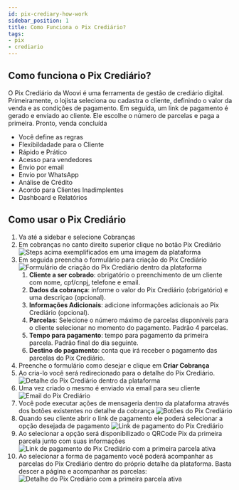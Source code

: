 ```yaml
---
id: pix-crediary-how-work
sidebar_position: 1
title: Como Funciona o Pix Crediário?
tags:
- pix
- crediario
---
```


## Como funciona o Pix Crediário?
O Pix Crediário da Woovi é uma ferramenta de gestão de crediário digital. Primeiramente, o lojista seleciona ou cadastra o cliente, definindo o valor da venda e as condições de pagamento. Em seguida, um link de pagamento é gerado e enviado ao cliente. Ele escolhe o número de parcelas e paga a primeira. Pronto, venda concluída

- Você define as regras
- Flexibildadade para o Cliente
- Rápido e Prático
- Acesso para vendedores
- Envio por email
- Envio por WhatsApp
- Análise de Crédito
- Acordo para Clientes Inadimplentes
- Dashboard e Relatórios

## Como usar o Pix Crediário
1. Va até a sidebar e selecione Cobranças
2. Em cobranças no canto direito superior clique no botão Pix Crediário
    ![Steps acima exemplificados em uma imagem da plataforma](./__assets__/pix-crediary-how-work-1.png)
3. Em seguida preencha o formulário para criação do Pix Crediário
   ![Formulário de criação do Pix Crediário dentro da plataforma](./__assets__/pix-crediary-how-work-form.png)
   1. **Cliente a ser cobrado**: obrigatório o preenchimento de um cliente com nome, cpf/cnpj, telefone e email.
   2. **Dados da cobrança**: informe o valor do Pix Crediário (obrigatório) e uma descriçao (opcional).
   3. **Informações Adicionais**: adicione informações adicionais ao Pix Crediário (opcional).
   4. **Parcelas**: Selecione o número máximo de parcelas disponíveis para o cliente selecionar no momento do pagamento. Padrão 4 parcelas.
   5. **Tempo para pagamento**: tempo para pagamento da primeira parcela. Padrão final do dia seguinte.
   6. **Destino do pagamento**: conta que irá receber o pagamento das parcelas do Pix Crediário.
4. Preenche o formulário como desejar e clique em **Criar Cobrança**
5. Ao cria-lo você será redirecionado para o detalhe do Pix Crediário.
   ![Detalhe do Pix Crediário dentro da plataforma](./__assets__/pix-crediary-detail.png)
6. Uma vez criado o mesmo é enviado via email para seu cliente
   ![Email do Pix Crediário](./__assets__/pix-crediary-email.png)
7. Você pode executar ações de mensageria dentro da plataforma através dos botões existentes no detalhe da cobrança
   ![Botões do Pix Crediário](./__assets__/pix-crediary-buttons.png)
8. Quando seu cliente abrir o link de pagamento ele poderá selecionar a opção desejada de pagamento
   ![Link de pagamento do Pix Crediário](./__assets__/pix-crediary-payment-link.png)
9. Ao selecionar a opção será disponibilizado o QRCode Pix da primeira parcela junto com suas informações
   ![Link de pagamento do Pix Crediário com a primeira parcela ativa](./__assets__/pix-crediary-active.png)
10. Ao selecionar a forma de pagamento você poderá acompanhar as parcelas do Pix Crediário dentro do próprio detalhe da plataforma. Basta descer a página e acompanhar as parcelas:
    ![Detalhe do Pix Crediário com a primeira parcela ativa](./__assets__/pix-crediary-detail-active.png)